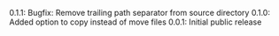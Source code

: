 0.1.1: Bugfix: Remove trailing path separator from source directory
0.1.0: Added option to copy instead of move files
0.0.1: Initial public release
